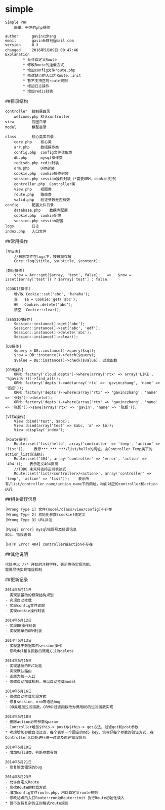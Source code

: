 # simple

	Simple PHP
		简单、干净的php框架

	author		gavinczhang
	email		gavin6487@gmail.com
	version		0.3
	changed		2016年5月09日 00:47:46
	Explanation
			* 允许自定义Route
			* 修改Route的挂载方式
			* 增加config文件route.php	
			* 修改站点的入口为Route::init
			* 暂不支持正则route规则
			* 增加日志操作
			* 增加redis封装

##目录结构

	controller	控制器目录
		welcome.php	默认controller
	view		视图目录
	model		模型目录

	class		核心类库目录
		core.php	核心类
		arr.php		数组操作类
		config.php	config文件读取类
		db.php		mysql操作类
		redisdb.php	redis封装
		orm.php		ORM封装
		cookie.php	cookie操作封装
		session.php	session操作封装（*需要ORM、cookie支持）
		controller.php	Controller类
		view.php	视图类
		route.php	路由类
		valid.php	验证参数是否有效
	config		配置文件目录
		database.php	数据库配置
		cookie.php	cookie配置
		session.php	session配置
	logs		日志
	index.php	入口文件

##常用操作

	[写日志]
		//日志文件在logs下，按日期存放
		Core::log($title, $subtitle, $content);

	[数组操作]
		$row = Arr::get($array, 'test', false);   =>   $row = isset($array['test']) ? $array['test'] : false;

	[COOKIE操作]
		增/改	Cookie::set('abc', 'hahaha');
		查	$a = Cookie::get('abc');
		删	Cookie::delete('abc');
		清空	Cookie::clear();

	[SESSION操作]
		Session::instance()->get('abc');
		Session::instance()->set('abc', 'edf');
		Session::instance()->delete('abc');
		Session::instance()->clear();

	[DB操作]
		$query = DB::instance()->query($sql);
		$row = DB::instance()->fetch($query);
		$value = DB::instance()->check($value);	过滤函数

	[ORM操作]
		ORM::factory('cloud.depts')->where(array('rtx' => array('LIKE', '%gavin%')))->find_all();
		ORM::factory('depts')->add(array('rtx' => 'gavinczhang', 'name' => '张超'));
		ORM::factory('depts')->where(array('rtx' => 'gavinczhang', 'name' => '张超'))->delete();
		ORM::factory('depts')->where(array('rtx' => 'gavinczhang', 'name' => '张超'))->save(array('rtx' => 'gavin', 'name' => '张超'));

	[VIEW操作]
		View::bind('test', $abc);
		View::bind(array('test' => $abc, 'a' => $b));
		View::display('index');

	[Route操作]
		Route::set('list/hello', array('controller' => 'temp', 'action' => 'list'));	表示***.***.***/list/hello的网址，由Controller_Temp类下的action_list方法执行
		Route::set('404', array('controller' => 'error', 'action' => '404'));	表示定义404页面
		//TODO 未来将支持正则表达式
		Route::set('list/<controller>/<action>', array('controller' => 'temp', 'action' => 'list'));	表示所有/list/controller_name/action_name下的网址，均由对应的controller和action执行

##相关错误信息

	[Wrong Type 1] 文件(model/class/view/config)不存在
	[Wrong Type 2] 初始化参数(cookie)无定义
	[Wrong Type 3] URL非法

	[Mysql Error] mysql错误号及错误信息
	SQL: 错误语句

	[HTTP Error 404] controller或action不存在

##其他说明

	代码中以 //* 开始的注释字样，表示等待实现功能。
	需要尽快实现错误机制

##更新记录

	2014年5月11日
	· 实现最基础的框架结构规划
	· 实现自动挂载
	· 实现config文件读取
	· 实现cookie操作封装

	2014年5月12日
	· 实现DB操作封装
	· 实现简单的ORM封装

	2014年5月13日
	· 实现基于数据库的session操作
	· 修改del相关函数的调用方式为delete

	2014年5月15日
	· 实现基础的MVC功能
	· 实现默认路由
	· 还原为统一入口
	· 修改自动加载机制，用以自动挂载model

	2014年5月16日
	· 修改自动挂载实现方式
	· 修复session、orm等语法bug
	· DB类增加过滤函数，ORM中过滤函数改为调用DB的过滤函数实现

	2014年5月18日
	· 删除action必带参数$param
	· Controller增加$this->_post与$this->_get方法，过滤get和post参数
	* 考虑增加参数自动过滤，每个表单一个固定的md5 key，填写好每个参数的验证方式，在Controller入口处进行统一过滤及返还错误信息

	2014年5月19日
	· 增加Valid类，判断参数有效

	2014年5月21日
	· 修复输出错误的bug

	2014年5月23日
	· 允许自定义Route
	· 修改Route的挂载方式
	· 增加config文件route.php，用以自定义route规则
	· 修改站点的入口Route::run为Route::init 执行Route初始化读入
	* 暂不支持复杂的正则格式route规则
